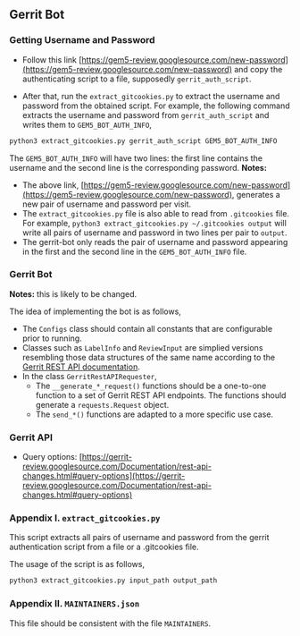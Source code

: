 ## Gerrit Bot

### Getting Username and Password

* Follow this link
[https://gem5-review.googlesource.com/new-password](https://gem5-review.googlesource.com/new-password)
and copy the authenticating script to a file, supposedly `gerrit_auth_script`.

* After that, run the `extract_gitcookies.py` to extract the username and
password from the obtained script.
For example, the following command extracts the username and password from
`gerrit_auth_script` and writes them to `GEM5_BOT_AUTH_INFO`,
```sh
python3 extract_gitcookies.py gerrit_auth_script GEM5_BOT_AUTH_INFO
```
The `GEM5_BOT_AUTH_INFO` will have two lines: the first line contains the
username and the second line is the corresponding password.
**Notes:**
* The above link, [https://gem5-review.googlesource.com/new-password](https://gem5-review.googlesource.com/new-password),
generates a new pair of username and password per visit.
* The `extract_gitcookies.py` file is also able to read from `.gitcookies`
file. For example, `python3 extract_gitcookies.py ~/.gitcookies output`
will write all pairs of username and password in two lines per pair to
`output`.
* The gerrit-bot only reads the pair of username and password appearing
in the first and the second line in the `GEM5_BOT_AUTH_INFO` file.

### Gerrit Bot

**Notes:** this is likely to be changed.

The idea of implementing the bot is as follows,
* The `Configs` class should contain all constants that are configurable
prior to running.
* Classes such as `LabelInfo` and `ReviewInput` are simplied versions
resembling those data structures of the same name according to the
[Gerrit REST API documentation](https://gerrit-review.googlesource.com/Documentation/rest-api.html#_endpoints).
* In the class `GerritRestAPIRequester`,
    * The `__generate_*_request()` functions should be a one-to-one function
to a set of Gerrit REST API endpoints. The functions should generate a
`requests.Request` object.
    * The `send_*()` functions are adapted to a more specific use case.

### Gerrit API
* Query options: [https://gerrit-review.googlesource.com/Documentation/rest-api-changes.html#query-options](https://gerrit-review.googlesource.com/Documentation/rest-api-changes.html#query-options)

### Appendix I. `extract_gitcookies.py`
This script extracts all pairs of username and password from the gerrit
authentication script from a file or a .gitcookies file.

The usage of the script is as follows,
```sh
python3 extract_gitcookies.py input_path output_path
```

### Appendix II. `MAINTAINERS.json`
This file should be consistent with the file `MAINTAINERS`.
